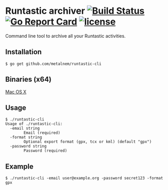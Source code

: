 # Runtastic archiver [![Build Status](https://travis-ci.org/Metalnem/runtastic-cli.svg?branch=master)](https://travis-ci.org/Metalnem/runtastic-cli) [![Go Report Card](https://goreportcard.com/badge/github.com/metalnem/runtastic-cli)](https://goreportcard.com/report/github.com/metalnem/runtastic-cli) [![license](https://img.shields.io/badge/license-MIT-blue.svg?style=flat)](https://raw.githubusercontent.com/metalnem/runtastic-cli/master/LICENSE)
Command line tool to archive all your Runtastic activities.

## Installation

```
$ go get github.com/metalnem/runtastic-cli
```

## Binaries (x64)

[Mac OS X](https://github.com/Metalnem/runtastic-cli/releases/download/v1.0.0/runtastic-cli-darwin64-1.0.0.zip)

## Usage

```
$ ./runtastic-cli
Usage of ./runtastic-cli:
  -email string
    	Email (required)
  -format string
    	Optional export format (gpx, tcx or kml) (default "gpx")
  -password string
    	Password (required)
```

## Example

```
$ ./runtastic-cli -email user@example.org -password secret123 -format gpx
```
